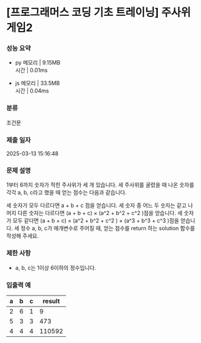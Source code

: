 # [프로그래머스 코딩 기초 트레이닝] 주사위 게임2

### 성능 요약

- py
  메모리 | 9.15MB  
  시간 | 0.01ms

- js
  메모리 | 33.5MB  
  시간 | 0.04ms

### 분류

조건문

### 제출 일자

2025-03-13 15:16:48

### 문제 설명

1부터 6까지 숫자가 적힌 주사위가 세 개 있습니다. 세 주사위를 굴렸을 때 나온 숫자를 각각 a, b, c라고 했을 때 얻는 점수는 다음과 같습니다.

세 숫자가 모두 다르다면 a + b + c 점을 얻습니다.
세 숫자 중 어느 두 숫자는 같고 나머지 다른 숫자는 다르다면 (a + b + c) × (a^2 + b^2 + c^2 )점을 얻습니다.
세 숫자가 모두 같다면 (a + b + c) × (a^2 + b^2 + c^2 ) × (a^3 + b^3 + c^3 )점을 얻습니다.
세 정수 a, b, c가 매개변수로 주어질 때, 얻는 점수를 return 하는 solution 함수를 작성해 주세요.

### 제한 사항

- a, b, c는 1이상 6이하의 정수입니다.

### 입출력 예

| a   | b   | c   | result |
| --- | --- | --- | ------ |
| 2   | 6   | 1   | 9      |
| 5   | 3   | 3   | 473    |
| 4   | 4   | 4   | 110592 |
